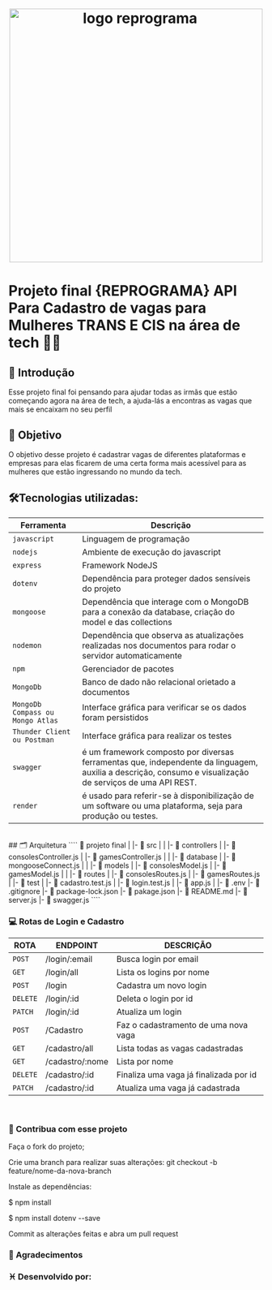 <h1 align="center">
  <img src="assets/reprograma-fundos-claros.png" alt="logo reprograma" width="500">
</h1>

#  Projeto final {REPROGRAMA} API Para Cadastro de vagas para Mulheres TRANS E CIS na área de tech 👭🚀 

## 📑 Introdução
Esse projeto final  foi pensando para ajudar todas as irmãs que estão começando agora na área de tech, a ajuda-lás a encontras as vagas que mais se encaixam no seu perfil 
## 📑 Objetivo
O objetivo desse projeto é cadastrar vagas de diferentes plataformas e empresas para elas ficarem de uma certa forma mais acessível para as mulheres que estão ingressando no mundo da tech.

## 🛠️Tecnologias utilizadas:

| Ferramenta | Descrição |
| --- | --- |
| `javascript` | Linguagem de programação |
| `nodejs` | Ambiente de execução do javascript|
| `express` | Framework NodeJS |
| `dotenv` | Dependência para proteger dados sensíveis do projeto|
| `mongoose` | Dependência que interage com o MongoDB para a conexão da database, criação do model e das collections|
| `nodemon` | Dependência que observa as atualizações realizadas nos documentos para rodar o servidor automaticamente|
| `npm ` | Gerenciador de pacotes|
| `MongoDb` | Banco de dado não relacional orietado a documentos|
| `MongoDb Compass ou Mongo Atlas` | Interface gráfica para verificar se os dados foram persistidos|
 `Thunder Client ou Postman` | Interface gráfica para realizar os testes|
 | `swagger` | é um framework composto por diversas ferramentas que, independente da linguagem, auxilia a descrição, consumo e visualização de serviços de uma API REST.|
 | `render` |é usado para referir-se à disponibilização de um software ou uma plataforma, seja para produção ou testes. |
<br>
## 🗂️ Arquitetura  
 ````  📁 projeto final 
   |  
   |-  📁 src    
   |    |
   |- 📁 controllers  
   |         |- 📄 consolesController.js  
   |         |- 📄 gamesController.js  
   |  
   |    |- 📁 database  
   |         |- 📄 mongooseConnect.js  
   |
   |    |- 📁 models  
   |         |- 📄 consolesModel.js  
   |         |- 📄 gamesModel.js  
   |  
   |    |- 📁 routes  
   |         |- 📄 consolesRoutes.js   
   |         |- 📄 gamesRoutes.js  
   |    |- 📁 test
   |         |- 📄 cadastro.test.js   
   |         |- 📄 login.test.js    
   |    |- 📄 app.js
   |
   |- 📄 .env
   |- 📄 .gitignore  
   |- 📄 package-lock.json  
   |- 📄 pakage.json  
   |- 📄 README.md  
   |- 📄 server.js  
   |- 📄 swagger.js 
````

<br>

### 💻 Rotas de Login e Cadastro
| ROTA | ENDPOINT | DESCRIÇÃO | 
| --- | --- | --- | 
| `POST` |/login/:email | Busca login por email | 
| `GET` | /login/all|Lista os logins por nome| 
| `POST` | /login |Cadastra um novo login| 
| `DELETE` | /login/:id| Deleta o login por id| 
| `PATCH` |/login/:id |Atualiza um login| 
| `POST` | /Cadastro| Faz o cadastramento de uma nova vaga| 
| `GET` | /cadastro/all|Lista todas as vagas cadastradas|
| `GET` | /cadastro/:nome|Lista por nome|  
| `DELETE` | /cadastro/:id| Finaliza uma vaga já finalizada por id| 
| `PATCH` |/cadastro/:id |Atualiza uma vaga já cadastrada| 

<br>

 ### 🤝 Contribua com esse projeto
Faça o fork do projeto;

Crie uma branch para realizar suas alterações: git checkout -b feature/nome-da-nova-branch

Instale as dependências:

$ npm install

$ npm install dotenv --save

Commit as alterações feitas e abra um pull request




### 💜 Agradecimentos





### ♓ Desenvolvido por:

